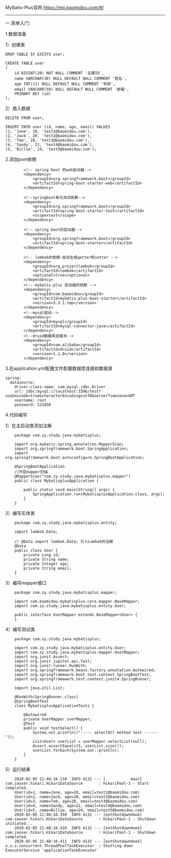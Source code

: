 MyBatis-Plus官网 https://mp.baomidou.com/#/
****
一.简单入门:

 1.数据准备
 
   1）创建表
   
    DROP TABLE IF EXISTS user;
   
    CREATE TABLE user
    (
    	id BIGINT(20) NOT NULL COMMENT '主键ID',
    	name VARCHAR(30) NULL DEFAULT NULL COMMENT '姓名',
    	age INT(11) NULL DEFAULT NULL COMMENT '年龄',
    	email VARCHAR(50) NULL DEFAULT NULL COMMENT '邮箱',
    	PRIMARY KEY (id)
    );
    
   2）插入数据
   
    DELETE FROM user;
    
    INSERT INTO user (id, name, age, email) VALUES
    (1, 'Jone', 18, 'test1@baomidou.com'),
    (2, 'Jack', 20, 'test2@baomidou.com'),
    (3, 'Tom', 28, 'test3@baomidou.com'),
    (4, 'Sandy', 21, 'test4@baomidou.com'),
    (5, 'Billie', 24, 'test5@baomidou.com');
    
2.添加pom依赖

            <!-- spring boot 的web启动器-->
            <dependency>
                <groupId>org.springframework.boot</groupId>
                <artifactId>spring-boot-starter-web</artifactId>
            </dependency>
    
            <!--springboot单元测试依赖-->
            <dependency>
                <groupId>org.springframework.boot</groupId>
                <artifactId>spring-boot-starter-test</artifactId>
                <scope>test</scope>
            </dependency>
    
            <!-- spring boot的启动器-->
            <dependency>
                <groupId>org.springframework.boot</groupId>
                <artifactId>spring-boot-starter</artifactId>
            </dependency>
    
            <!-- lombok的依赖:自动生成getter和setter -->
            <dependency>
                <groupId>org.projectlombok</groupId>
                <artifactId>lombok</artifactId>
                <optional>true</optional>
            </dependency>
            <!-- mybatis-plus 启动器的依赖 -->
            <dependency>
                <groupId>com.baomidou</groupId>
                <artifactId>mybatis-plus-boot-starter</artifactId>
                <version>3.3.1.tmp</version>
            </dependency>
            <!--mysql驱动-->
            <dependency>
                <groupId>mysql</groupId>
                <artifactId>mysql-connector-java</artifactId>
            </dependency>
            <!--druid数据库连接池-->
            <dependency>
                <groupId>com.alibaba</groupId>
                <artifactId>druid</artifactId>
                <version>1.1.8</version>
            </dependency>
            
3.在application.yml配置文件配置数据库连接和数据源

    spring:
      datasource:
        driver-class-name: com.mysql.jdbc.Driver
        url: jdbc:mysql://localhost:3306/test?useUnicode=true&characterEncoding=utf8&serverTimezone=GMT
        username: root
        password: 123456
        
4.代码编写

   1）在主启动类添加注解
   
        package com.zy.study.java.mybatisplus;
        
        import org.mybatis.spring.annotation.MapperScan;
        import org.springframework.boot.SpringApplication;
        import org.springframework.boot.autoconfigure.SpringBootApplication;
        
        @SpringBootApplication
        //开启mapper扫描
        @MapperScan("com.zy.study.java.mybatisplus.mapper")
        public class MybatisplusApplication {
        
            public static void main(String[] args) {
                SpringApplication.run(MybatisplusApplication.class, args);
            }
        }
        
   2）编写实体类
   
        package com.zy.study.java.mybatisplus.entity;
        
        import lombok.Data;
        
        // @Data import lombok.Data; 引入Lombok的注解
        @Data
        public class User {
            private Long id;
            private String name;
            private Integer age;
            private String email;
        }
        
   3）编写mapper接口
   
        package com.zy.study.java.mybatisplus.mapper;
        
        import com.baomidou.mybatisplus.core.mapper.BaseMapper;
        import com.zy.study.java.mybatisplus.entity.User;
        
        public interface UserMapper extends BaseMapper<User> {
        }
        
   4）编写测试类
   
        package com.zy.study.java.mybatisplus;
        
        import com.zy.study.java.mybatisplus.entity.User;
        import com.zy.study.java.mybatisplus.mapper.UserMapper;
        import org.junit.Assert;
        import org.junit.jupiter.api.Test;
        import org.junit.runner.RunWith;
        import org.springframework.beans.factory.annotation.Autowired;
        import org.springframework.boot.test.context.SpringBootTest;
        import org.springframework.test.context.junit4.SpringRunner;
        
        import java.util.List;
        
        @RunWith(SpringRunner.class)
        @SpringBootTest
        class MybatisplusApplicationTests {
        
            @Autowired
            private UserMapper userMapper;
            @Test
            public void testSelect() {
                System.out.println(("----- selectAll method test ------"));
                List<User> userList = userMapper.selectList(null);
                Assert.assertEquals(5, userList.size());
                userList.forEach(System.out::println);
            }
        }
   5）运行结果
   
        2020-02-05 21:48:16.118  INFO 4132 --- [           main] com.zaxxer.hikari.HikariDataSource       : HikariPool-1 - Start completed.
        User(id=1, name=Jone, age=18, email=test1@baomidou.com)
        User(id=2, name=Jack, age=20, email=test2@baomidou.com)
        User(id=3, name=Tom, age=28, email=test3@baomidou.com)
        User(id=4, name=Sandy, age=21, email=test4@baomidou.com)
        User(id=5, name=Billie, age=24, email=test5@baomidou.com)
        2020-02-05 21:48:16.350  INFO 4132 --- [extShutdownHook] com.zaxxer.hikari.HikariDataSource       : HikariPool-1 - Shutdown initiated...
        2020-02-05 21:48:16.410  INFO 4132 --- [extShutdownHook] com.zaxxer.hikari.HikariDataSource       : HikariPool-1 - Shutdown completed.
        2020-02-05 21:48:16.411  INFO 4132 --- [extShutdownHook] o.s.s.concurrent.ThreadPoolTaskExecutor  : Shutting down ExecutorService 'applicationTaskExecutor'
        